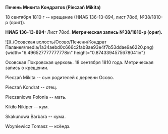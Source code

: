 **Печень Микита Кондратов (Pieczań Mikita)**

18 сентября 1810 г -- крещение (НИАБ 136-13-894, лист 78об, №38/1810-р
(ориг)).

**НИАБ 136-13-894:** Лист 78об. **Метрическая запись №38/1810-р
(ориг).**

![](./Осовская волость/Осово/Печени/Кондрат Паланея/media/1a34aebd0c666c2fab8ae93e4f7b53ddae9a6220.png){width="6.496527777777778in"
height="0.8743394575678041in"}

Осовская Покровская церковь. 18 сентября 1810 года. Метрическая запись о
крещении.

Pieczań Mikita -- сын родителей с деревни Осовo.

Pieczań Kondrat -- отец.

Pieczaniowa Połonia -- мать.

Kikiło Nikiper -- кум.

Skakunowa Barbara -- кума.

Woyniewicz Tomasz -- ксёндз.
